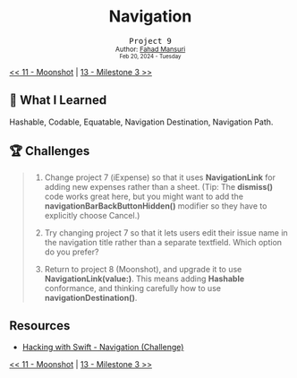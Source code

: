 <div align="center">
  <h1>Navigation</h1>
  <samp>Project 9</samp>
  <br/>

  <sub>
    Author: <a href="https://github.com/ItsLuciferBC" target="_blank">Fahad Mansuri</a>
    <br>
    <small>Feb 20, 2024 - Tuesday</small>

  </sub>
</div>

[<< 11 - Moonshot](../10%20-%20Moonshot/) | [13 - Milestone 3 >>](../13%20-%20Milestone%203/)

## 📝 What I Learned

Hashable, Codable, Equatable, Navigation Destination, Navigation Path.

## 🏆 Challenges

> 1. Change project 7 (iExpense) so that it uses **NavigationLink** for adding new expenses rather than a sheet. (Tip: The **dismiss()** code works great here, but you might want to add the **navigationBarBackButtonHidden()** modifier so they have to explicitly choose Cancel.)
>
> 1. Try changing project 7 so that it lets users edit their issue name in the navigation title rather than a separate textfield. Which option do you prefer?
>
> 1. Return to project 8 (Moonshot), and upgrade it to use **NavigationLink(value:)**. This means adding **Hashable** conformance, and thinking carefully how to use **navigationDestination()**.

## Resources

- [Hacking with Swift - Navigation (Challenge)](https://www.hackingwithswift.com/books/ios-swiftui/navigation-wrap-up)

[<< 11 - Moonshot](../10%20-%20Moonshot/) | [13 - Milestone 3 >>](../13%20-%20Milestone%203/)
